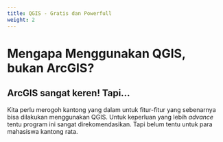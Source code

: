```yaml
---
title: QGIS - Gratis dan Powerfull
weight: 2
---
```


# Mengapa Menggunakan QGIS, bukan ArcGIS?

## ArcGIS sangat keren! Tapi...

Kita perlu merogoh kantong yang dalam untuk fitur-fitur yang sebenarnya bisa dilakukan menggunakan QGIS. Untuk keperluan yang lebih _advance_ tentu program ini sangat direkomendasikan. Tapi belum tentu untuk para mahasiswa kantong rata.